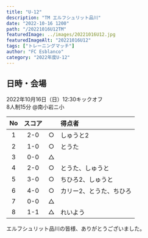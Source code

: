 ```yaml
---
title: "U-12"
description: "TM エルフシュリット品川"
date: "2022-10-16 1200"
path: "/20221016U12TM"
featuredImage: ../images/20221016U12.jpg
featuredImageAlt: "20221016U12"
tags: ["トレーニングマッチ"]
author: "FC Esblanco"
category: "2022年度U-12"
---
```


## 日時・会場

2022年10月16日（日）12:30キックオフ<br>
8人制15分
@南小岩ニ小

|No  | スコア |   | 得点者 |
|:--:|:-----:|:-:|:------|
| 1  | 2-0    |○ |しゅうと2|
| 2  | 1-0    |○ |とうた|
| 3  | 0-0    |△ ||
| 4  | 2-0    |○ |とうた、しゅうと|
| 5  | 3-0    |○ |ちひろ2、しゅうと|
| 6  | 4-0    |○ |カリー2、とうた、ちひろ|
| 7  | 0-0    |△ ||
| 8  | 1-1    |△ |れいよう|

エルフシュリット品川の皆様、ありがとうございました。